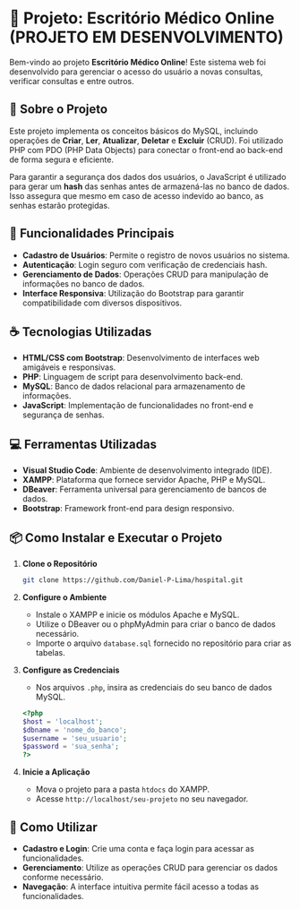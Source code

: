# 🚀 Projeto: Escritório Médico Online (PROJETO EM DESENVOLVIMENTO)

Bem-vindo ao projeto **Escritório Médico Online**! Este sistema web foi desenvolvido para gerenciar o acesso do usuário a novas consultas, verificar consultas e entre outros.

## 📝 Sobre o Projeto

Este projeto implementa os conceitos básicos do MySQL, incluindo operações de **Criar**, **Ler**, **Atualizar**, **Deletar** e **Excluir** (CRUD). Foi utilizado PHP com PDO (PHP Data Objects) para conectar o front-end ao back-end de forma segura e eficiente.

Para garantir a segurança dos dados dos usuários, o JavaScript é utilizado para gerar um **hash** das senhas antes de armazená-las no banco de dados. Isso assegura que mesmo em caso de acesso indevido ao banco, as senhas estarão protegidas.

## 🚧 Funcionalidades Principais

- **Cadastro de Usuários**: Permite o registro de novos usuários no sistema.
- **Autenticação**: Login seguro com verificação de credenciais hash.
- **Gerenciamento de Dados**: Operações CRUD para manipulação de informações no banco de dados.
- **Interface Responsiva**: Utilização do Bootstrap para garantir compatibilidade com diversos dispositivos.

## ☕ Tecnologias Utilizadas

- **HTML/CSS com Bootstrap**: Desenvolvimento de interfaces web amigáveis e responsivas.
- **PHP**: Linguagem de script para desenvolvimento back-end.
- **MySQL**: Banco de dados relacional para armazenamento de informações.
- **JavaScript**: Implementação de funcionalidades no front-end e segurança de senhas.

## 💻 Ferramentas Utilizadas

- **Visual Studio Code**: Ambiente de desenvolvimento integrado (IDE).
- **XAMPP**: Plataforma que fornece servidor Apache, PHP e MySQL.
- **DBeaver**: Ferramenta universal para gerenciamento de bancos de dados.
- **Bootstrap**: Framework front-end para design responsivo.

## 📦 Como Instalar e Executar o Projeto

1. **Clone o Repositório**

   ```bash
   git clone https://github.com/Daniel-P-Lima/hospital.git
   ```

2. **Configure o Ambiente**

   - Instale o XAMPP e inicie os módulos Apache e MySQL.
   - Utilize o DBeaver ou o phpMyAdmin para criar o banco de dados necessário.
   - Importe o arquivo `database.sql` fornecido no repositório para criar as tabelas.

3. **Configure as Credenciais**

   - Nos arquivos `.php`, insira as credenciais do seu banco de dados MySQL.

   ```php
   <?php
   $host = 'localhost';
   $dbname = 'nome_do_banco';
   $username = 'seu_usuario';
   $password = 'sua_senha';
   ?>
   ```

4. **Inicie a Aplicação**

   - Mova o projeto para a pasta `htdocs` do XAMPP.
   - Acesse `http://localhost/seu-projeto` no seu navegador.

## 📖 Como Utilizar

- **Cadastro e Login**: Crie uma conta e faça login para acessar as funcionalidades.
- **Gerenciamento**: Utilize as operações CRUD para gerenciar os dados conforme necessário.
- **Navegação**: A interface intuitiva permite fácil acesso a todas as funcionalidades.
